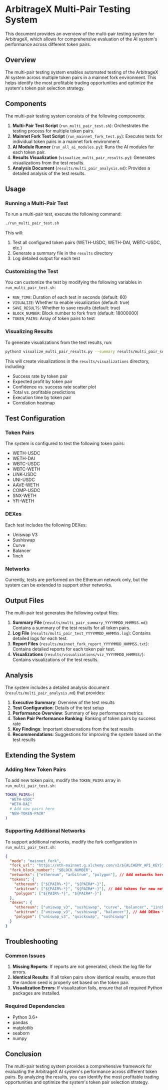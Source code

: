 # ArbitrageX Multi-Pair Testing System

This document provides an overview of the multi-pair testing system for ArbitrageX, which allows for comprehensive evaluation of the AI system's performance across different token pairs.

## Overview

The multi-pair testing system enables automated testing of the ArbitrageX AI system across multiple token pairs in a mainnet fork environment. This helps identify the most profitable trading opportunities and optimize the system's token pair selection strategy.

## Components

The multi-pair testing system consists of the following components:

1. **Multi-Pair Test Script** (`run_multi_pair_test.sh`): Orchestrates the testing process for multiple token pairs.
2. **Mainnet Fork Test Script** (`run_mainnet_fork_test.py`): Executes tests for individual token pairs in a mainnet fork environment.
3. **AI Module Runner** (`run_all_ai_modules.py`): Runs the AI modules for each token pair.
4. **Results Visualization** (`visualize_multi_pair_results.py`): Generates visualizations from the test results.
5. **Analysis Document** (`results/multi_pair_analysis.md`): Provides a detailed analysis of the test results.

## Usage

### Running a Multi-Pair Test

To run a multi-pair test, execute the following command:

```bash
./run_multi_pair_test.sh
```

This will:

1. Test all configured token pairs (WETH-USDC, WETH-DAI, WBTC-USDC, etc.)
2. Generate a summary file in the `results` directory
3. Log detailed output for each test

### Customizing the Test

You can customize the test by modifying the following variables in `run_multi_pair_test.sh`:

- `RUN_TIME`: Duration of each test in seconds (default: 60)
- `VISUALIZE`: Whether to enable visualization (default: true)
- `SAVE_RESULTS`: Whether to save results (default: true)
- `BLOCK_NUMBER`: Block number to fork from (default: 18000000)
- `TOKEN_PAIRS`: Array of token pairs to test

### Visualizing Results

To generate visualizations from the test results, run:

```bash
python3 visualize_multi_pair_results.py --summary results/multi_pair_summary_YYYYMMDD_HHMMSS.md
```

This will create visualizations in the `results/visualizations` directory, including:

- Success rate by token pair
- Expected profit by token pair
- Confidence vs. success rate scatter plot
- Total vs. profitable predictions
- Execution time by token pair
- Correlation heatmap

## Test Configuration

### Token Pairs

The system is configured to test the following token pairs:

- WETH-USDC
- WETH-DAI
- WBTC-USDC
- WBTC-WETH
- LINK-USDC
- UNI-USDC
- AAVE-WETH
- COMP-USDC
- SNX-WETH
- YFI-WETH

### DEXes

Each test includes the following DEXes:

- Uniswap V3
- Sushiswap
- Curve
- Balancer
- 1inch

### Networks

Currently, tests are performed on the Ethereum network only, but the system can be extended to support other networks.

## Output Files

The multi-pair test generates the following output files:

1. **Summary File** (`results/multi_pair_summary_YYYYMMDD_HHMMSS.md`): Contains a summary of the test results for all token pairs.
2. **Log File** (`results/multi_pair_test_YYYYMMDD_HHMMSS.log`): Contains detailed logs for each test.
3. **Report Files** (`results/mainnet_fork_report_YYYYMMDD_HHMMSS.txt`): Contains detailed reports for each token pair test.
4. **Visualizations** (`results/visualizations/viz_YYYYMMDD_HHMMSS/`): Contains visualizations of the test results.

## Analysis

The system includes a detailed analysis document (`results/multi_pair_analysis.md`) that provides:

1. **Executive Summary**: Overview of the test results
2. **Test Configuration**: Details of the test setup
3. **Performance Overview**: Summary of key performance metrics
4. **Token Pair Performance Ranking**: Ranking of token pairs by success rate
5. **Key Findings**: Important observations from the test results
6. **Recommendations**: Suggestions for improving the system based on the test results

## Extending the System

### Adding New Token Pairs

To add new token pairs, modify the `TOKEN_PAIRS` array in `run_multi_pair_test.sh`:

```bash
TOKEN_PAIRS=(
  "WETH-USDC"
  "WETH-DAI"
  # Add new pairs here
  "NEW-TOKEN-PAIR"
)
```

### Supporting Additional Networks

To support additional networks, modify the fork configuration in `run_multi_pair_test.sh`:

```json
{
  "mode": "mainnet_fork",
  "fork_url": "https://eth-mainnet.g.alchemy.com/v2/${ALCHEMY_API_KEY}",
  "fork_block_number": "$BLOCK_NUMBER",
  "networks": ["ethereum", "arbitrum", "polygon"], // Add networks here
  "tokens": {
    "ethereum": ["${PAIR%-*}", "${PAIR#*-}"],
    "arbitrum": ["${PAIR%-*}", "${PAIR#*-}"], // Add tokens for new networks
    "polygon": ["${PAIR%-*}", "${PAIR#*-}"]
  },
  "dexes": {
    "ethereum": ["uniswap_v3", "sushiswap", "curve", "balancer", "1inch"],
    "arbitrum": ["uniswap_v3", "sushiswap", "balancer"], // Add DEXes for new networks
    "polygon": ["uniswap_v3", "quickswap", "sushiswap"]
  }
}
```

## Troubleshooting

### Common Issues

1. **Missing Reports**: If reports are not generated, check the log file for errors.
2. **Identical Results**: If all token pairs show identical results, ensure that the random seed is properly set based on the token pair.
3. **Visualization Errors**: If visualization fails, ensure that all required Python packages are installed.

### Required Dependencies

- Python 3.6+
- pandas
- matplotlib
- seaborn
- numpy

## Conclusion

The multi-pair testing system provides a comprehensive framework for evaluating the ArbitrageX AI system's performance across different token pairs. By analyzing the results, you can identify the most profitable trading opportunities and optimize the system's token pair selection strategy.
